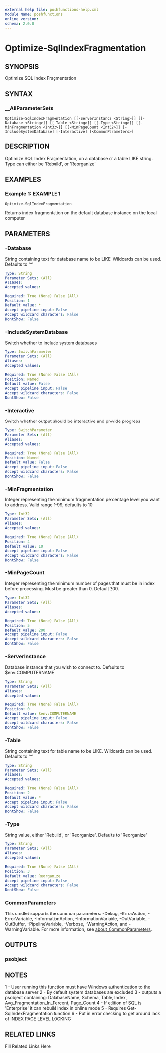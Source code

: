 ```yaml
---
external help file: poshfunctions-help.xml
Module Name: poshfunctions
online version: 
schema: 2.0.0
---
```


# Optimize-SqlIndexFragmentation

## SYNOPSIS

Optimize SQL Index Fragmentation

## SYNTAX

### __AllParameterSets

```
Optimize-SqlIndexFragmentation [[-ServerInstance <String>]] [[-Database <String>]] [[-Table <String>]] [[-Type <String>]] [[-MinFragmentation <Int32>]] [[-MinPageCount <Int32>]] [-IncludeSystemDatabase] [-Interactive] [<CommonParameters>]
```

## DESCRIPTION

Optimize SQL Index Fragmentation, on a database or a table LIKE string.
Type can either be 'Rebuild', or 'Reorganize'


## EXAMPLES

### Example 1: EXAMPLE 1

```
Optimize-SqlIndexFragmentation
```

Returns index fragmentation on the default database instance on the local computer






## PARAMETERS

### -Database

String containing text for database name to be LIKE.
Wildcards can be used.
Defaults to '*'

```yaml
Type: String
Parameter Sets: (All)
Aliases: 
Accepted values: 

Required: True (None) False (All)
Position: 1
Default value: *
Accept pipeline input: False
Accept wildcard characters: False
DontShow: False
```

### -IncludeSystemDatabase

Switch whether to include system databases

```yaml
Type: SwitchParameter
Parameter Sets: (All)
Aliases: 
Accepted values: 

Required: True (None) False (All)
Position: Named
Default value: False
Accept pipeline input: False
Accept wildcard characters: False
DontShow: False
```

### -Interactive

Switch whether output should be interactive and provide progress

```yaml
Type: SwitchParameter
Parameter Sets: (All)
Aliases: 
Accepted values: 

Required: True (None) False (All)
Position: Named
Default value: False
Accept pipeline input: False
Accept wildcard characters: False
DontShow: False
```

### -MinFragmentation

Integer representing the minimum fragmentation percentage level you want to address.
Valid range 1-99, defaults to 10

```yaml
Type: Int32
Parameter Sets: (All)
Aliases: 
Accepted values: 

Required: True (None) False (All)
Position: 4
Default value: 10
Accept pipeline input: False
Accept wildcard characters: False
DontShow: False
```

### -MinPageCount

Integer representing the minimum number of pages that must be in index before processing.
Must be greater than 0.
Default 200.

```yaml
Type: Int32
Parameter Sets: (All)
Aliases: 
Accepted values: 

Required: True (None) False (All)
Position: 5
Default value: 200
Accept pipeline input: False
Accept wildcard characters: False
DontShow: False
```

### -ServerInstance

Database instance that you wish to connect to.
Defaults to $env:COMPUTERNAME

```yaml
Type: String
Parameter Sets: (All)
Aliases: 
Accepted values: 

Required: True (None) False (All)
Position: 0
Default value: $env:COMPUTERNAME
Accept pipeline input: False
Accept wildcard characters: False
DontShow: False
```

### -Table

String containing text for table name to be LIKE.
Wildcards can be used.
Defaults to '*'

```yaml
Type: String
Parameter Sets: (All)
Aliases: 
Accepted values: 

Required: True (None) False (All)
Position: 2
Default value: *
Accept pipeline input: False
Accept wildcard characters: False
DontShow: False
```

### -Type

String value, either 'Rebuild', or 'Reorganize'.
Defaults to 'Reorganize'

```yaml
Type: String
Parameter Sets: (All)
Aliases: 
Accepted values: 

Required: True (None) False (All)
Position: 3
Default value: Reorganize
Accept pipeline input: False
Accept wildcard characters: False
DontShow: False
```


### CommonParameters

This cmdlet supports the common parameters: -Debug, -ErrorAction, -ErrorVariable, -InformationAction, -InformationVariable, -OutVariable, -OutBuffer, -PipelineVariable, -Verbose, -WarningAction, and -WarningVariable. For more information, see [about_CommonParameters](http://go.microsoft.com/fwlink/?LinkID=113216).

## OUTPUTS

### psobject



## NOTES

1 - User running this function must have Windows authentication to the database server
2 - By default system databases are excluded
3 - outputs a psobject containing:
    DatabaseName, Schema, Table, Index, Avg_Fragmentation_In_Percent, Page_Count
4 - If edition of SQL is 'Enterprise' it can rebuild index in online mode
5 - Requires Get-SqlIndexFragmentation function
6 - Put in error checking to get around lack of INDEX PAGE LEVEL LOCKING


## RELATED LINKS

Fill Related Links Here

